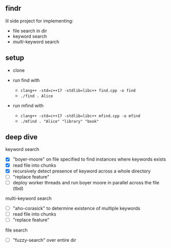 ## findr

lil side project for implementing:
- file search in dir
- keyword search
- *multi*-keyword search

## setup

- clone
- run find with 
    - `clang++ -std=c++17 -stdlib=libc++ find.cpp -o find`
    - `./find . Alice`

- run mfind with
    - `clang++ -std=c++17 -stdlib=libc++ mfind.cpp -o mfind`
    - `./mfind . "Alice" "library" "book"`

## deep dive

keyword search
- [X] "boyer-moore" on file specified to find instances where keywords exists
- [X] read file into chunks
- [X] recursively detect presence of keyword across a whole directory
- [ ] "replace feature"
- [ ] deploy worker threads and run boyer moore in parallel across the file (tbd)

multi-keyword search
- [ ] "aho-corasick" to determine existence of multiple keywords
- [ ] read file into chunks
- [ ] "replace feature"

file search
- [ ] "fuzzy-search" over entire dir
